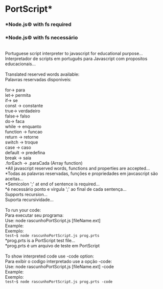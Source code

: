 # PortScript*
### *Node.js&copy; with fs required
### *Node.js&copy; with fs necessário

<br/>
Portuguese script interpreter to javascript for educational purpose...
<br/>
Interpretador de scripts em português para Javascript com propositos educacionais...
<br/>
<br/>
Translated reserved words available:
<br/>
Palavras reservadas disponiveis:
<br/>
<br/>
for-> para
<br/>
let-> permita
<br/>
if-> se
<br/>
const -> constante
<br/>
true-> verdadeiro
<br/>
false-> falso
<br/>
do-> faca
<br/>
while -> enquanto
<br/>
function -> funcao
<br/>
return -> retorne
<br/>
switch -> troque
<br/>
case -> caso
<br/>
default -> predefina
<br/>
break -> saia
<br/>
.forEach -> .paraCada (Array function)
<br/>
*All javascript reserved words, functions and properties are accepted...
<br/>
*Todas as palavras reservadas, funções e propriedades em javcascript são aceitas...
<br/>
*Semicolon ';' at end of sentence is required...
<br/>
*é necessário ponto e virgula ';' ao final de cada sentença...
<br/>
Supports recursion... 
<br/>
Suporta recursividade...
<br/>
<br/>
To run your code:
<br/>
Para executar seu programa:  
<br/>
Use: node rascunhoPortScript.js [fileName.ext]
<br/>
Example:
<br/>
Exemplo:
<br/>
<code>test~$ node rascunhoPortScript.js prog.prts</code>
<br/>
*prog.prts is a PortScript test file...
<br/>
*prog.prts é um arquivo de teste em PortScript
<br/>
<br/>
To show interpreted code use -code option:
<br/>
Para exibir o codigo interpretado use a opção -code:
<br/> 
Use: node rascunhoPortScript.js [fileName.ext] -code
<br/>
Example:
<br/>
Exemplo:
<br/>
<code>test~$ node rascunhoPortScript.js prog.prts -code</code>
<br/>
<br/>
